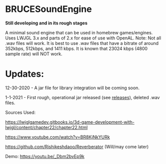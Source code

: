# BRUCESoundEngine #
 **Still developing and in its rough stages**
 
  A minimal sound engine that can be used in homebrew games/engines. Uses LWJGL 3.x and parts of 2.x for ease of use with OpenAL.
  Note: Not all .wav files will work. It is best to use .wav files that have a bitrate of around 352kbps, 512kbps, and 1411 kbps. It is known that
  23024 kbps (4800 sample rate) will NOT work.

# Updates:

  12-30-2020 - A jar file for library integration will be coming soon.
  
  1-1-2021 - First rough, operational jar released (see [releases](https://github.com/Sciguy1/BRUCESoundEngine/releases)), deleted .wav files.
  

Sources Used:

https://lwjglgamedev.gitbooks.io/3d-game-development-with-lwjgl/content/chapter22/chapter22.html

https://www.youtube.com/watch?v=BR8KjNkYURk

https://github.com/Rishikeshdaoo/Reverberator (Will/may come later)


Demo: 
https://youtu.be/_Dbm2bvEp9k
